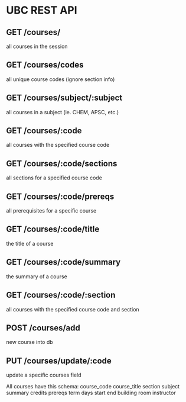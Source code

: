 # UBC REST API

## GET /courses/
all courses in the session
## GET /courses/codes
all unique course codes (ignore section info)
## GET /courses/subject/:subject
all courses in a subject (ie. CHEM, APSC, etc.)
## GET /courses/:code
all courses with the specified course code
## GET /courses/:code/sections
all sections for a specified course code
## GET /courses/:code/prereqs
all prerequisites for a specific course
## GET /courses/:code/title
the title of a course
## GET /courses/:code/summary
the summary of a course
## GET /courses/:code/:section
all courses with the specified course code and section
## POST /courses/add
new course into db
## PUT /courses/update/:code
update a specific courses field


All courses have this schema:
course_code
course_title
section
subject
summary
credits
prereqs
term
days
start
end
building
room
instructor
